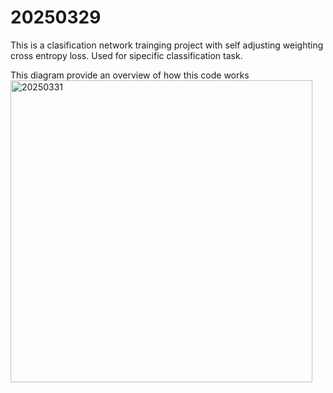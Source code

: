 # 20250329

This is a clasification network trainging project with self adjusting weighting cross entropy loss.
Used for sipecific classification task.


This diagram provide an overview of how this code works
<img width="483" alt="20250331" src="https://github.com/user-attachments/assets/67312844-5dad-4561-9893-eb3391347e86" />

